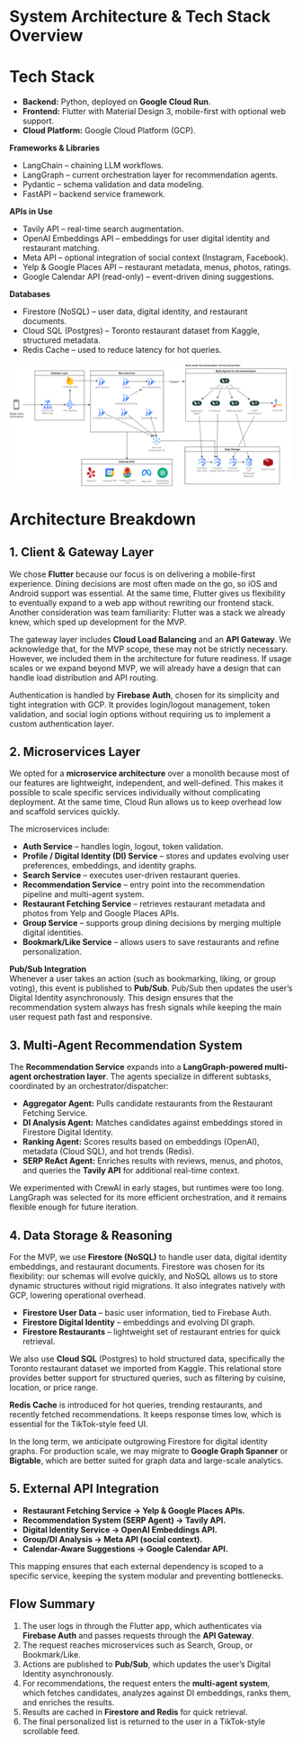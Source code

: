 # System Architecture & Tech Stack Overview
# Tech Stack

- **Backend:** Python, deployed on **Google Cloud Run**.  
- **Frontend:** Flutter with Material Design 3, mobile-first with optional web support.  
- **Cloud Platform:** Google Cloud Platform (GCP).  

**Frameworks & Libraries**  
- LangChain – chaining LLM workflows.  
- LangGraph – current orchestration layer for recommendation agents.  
- Pydantic – schema validation and data modeling.  
- FastAPI – backend service framework.  

**APIs in Use**  
- Tavily API – real-time search augmentation.  
- OpenAI Embeddings API – embeddings for user digital identity and restaurant matching.  
- Meta API – optional integration of social context (Instagram, Facebook).  
- Yelp & Google Places API – restaurant metadata, menus, photos, ratings.  
- Google Calendar API (read-only) – event-driven dining suggestions.  

**Databases**  
- Firestore (NoSQL) – user data, digital identity, and restaurant documents.  
- Cloud SQL (Postgres) – Toronto restaurant dataset from Kaggle, structured metadata.  
- Redis Cache – used to reduce latency for hot queries.  

![System Architecture Diagram](palate_architecture.png)



# Architecture Breakdown

## 1. Client & Gateway Layer

We chose **Flutter** because our focus is on delivering a mobile-first experience. Dining decisions are most often made on the go, so iOS and Android support was essential. At the same time, Flutter gives us flexibility to eventually expand to a web app without rewriting our frontend stack. Another consideration was team familiarity: Flutter was a stack we already knew, which sped up development for the MVP.  

The gateway layer includes **Cloud Load Balancing** and an **API Gateway**. We acknowledge that, for the MVP scope, these may not be strictly necessary. However, we included them in the architecture for future readiness. If usage scales or we expand beyond MVP, we will already have a design that can handle load distribution and API routing.  

Authentication is handled by **Firebase Auth**, chosen for its simplicity and tight integration with GCP. It provides login/logout management, token validation, and social login options without requiring us to implement a custom authentication layer.  



## 2. Microservices Layer

We opted for a **microservice architecture** over a monolith because most of our features are lightweight, independent, and well-defined. This makes it possible to scale specific services individually without complicating deployment. At the same time, Cloud Run allows us to keep overhead low and scaffold services quickly.  

The microservices include:  
- **Auth Service** – handles login, logout, token validation.  
- **Profile / Digital Identity (DI) Service** – stores and updates evolving user preferences, embeddings, and identity graphs.  
- **Search Service** – executes user-driven restaurant queries.  
- **Recommendation Service** – entry point into the recommendation pipeline and multi-agent system.  
- **Restaurant Fetching Service** – retrieves restaurant metadata and photos from Yelp and Google Places APIs.  
- **Group Service** – supports group dining decisions by merging multiple digital identities.  
- **Bookmark/Like Service** – allows users to save restaurants and refine personalization.  

**Pub/Sub Integration**  
Whenever a user takes an action (such as bookmarking, liking, or group voting), this event is published to **Pub/Sub**. Pub/Sub then updates the user’s Digital Identity asynchronously. This design ensures that the recommendation system always has fresh signals while keeping the main user request path fast and responsive.  



## 3. Multi-Agent Recommendation System

The **Recommendation Service** expands into a **LangGraph-powered multi-agent orchestration layer**. The agents specialize in different subtasks, coordinated by an orchestrator/dispatcher:  

- **Aggregator Agent:** Pulls candidate restaurants from the Restaurant Fetching Service.  
- **DI Analysis Agent:** Matches candidates against embeddings stored in Firestore Digital Identity.  
- **Ranking Agent:** Scores results based on embeddings (OpenAI), metadata (Cloud SQL), and hot trends (Redis).  
- **SERP ReAct Agent:** Enriches results with reviews, menus, and photos, and queries the **Tavily API** for additional real-time context.  

We experimented with CrewAI in early stages, but runtimes were too long. LangGraph was selected for its more efficient orchestration, and it remains flexible enough for future iteration.  



## 4. Data Storage & Reasoning

For the MVP, we use **Firestore (NoSQL)** to handle user data, digital identity embeddings, and restaurant documents. Firestore was chosen for its flexibility: our schemas will evolve quickly, and NoSQL allows us to store dynamic structures without rigid migrations. It also integrates natively with GCP, lowering operational overhead.  

- **Firestore User Data** – basic user information, tied to Firebase Auth.  
- **Firestore Digital Identity** – embeddings and evolving DI graph.  
- **Firestore Restaurants** – lightweight set of restaurant entries for quick retrieval.  

We also use **Cloud SQL** (Postgres) to hold structured data, specifically the Toronto restaurant dataset we imported from Kaggle. This relational store provides better support for structured queries, such as filtering by cuisine, location, or price range.  

**Redis Cache** is introduced for hot queries, trending restaurants, and recently fetched recommendations. It keeps response times low, which is essential for the TikTok-style feed UI.  

In the long term, we anticipate outgrowing Firestore for digital identity graphs. For production scale, we may migrate to **Google Graph Spanner** or **Bigtable**, which are better suited for graph data and large-scale analytics.  



## 5. External API Integration

- **Restaurant Fetching Service → Yelp & Google Places APIs.**  
- **Recommendation System (SERP Agent) → Tavily API.**  
- **Digital Identity Service → OpenAI Embeddings API.**  
- **Group/DI Analysis → Meta API (social context).**  
- **Calendar-Aware Suggestions → Google Calendar API.**  

This mapping ensures that each external dependency is scoped to a specific service, keeping the system modular and preventing bottlenecks.  



## Flow Summary

1. The user logs in through the Flutter app, which authenticates via **Firebase Auth** and passes requests through the **API Gateway**.  
2. The request reaches microservices such as Search, Group, or Bookmark/Like.  
3. Actions are published to **Pub/Sub**, which updates the user’s Digital Identity asynchronously.  
4. For recommendations, the request enters the **multi-agent system**, which fetches candidates, analyzes against DI embeddings, ranks them, and enriches the results.  
5. Results are cached in **Firestore and Redis** for quick retrieval.  
6. The final personalized list is returned to the user in a TikTok-style scrollable feed.  
